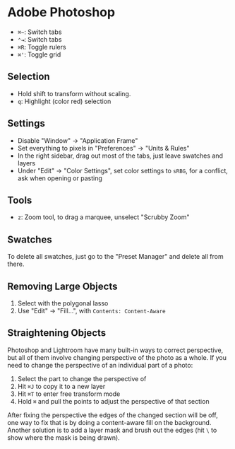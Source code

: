 # Adobe Photoshop

- `⌘~`: Switch tabs
- `⌃⇥`: Switch tabs
- `⌘R`: Toggle rulers
- `⌘'`: Toggle grid

## Selection

- Hold shift to transform without scaling.
- `q`: Highlight (color red) selection

## Settings

- Disable "Window" -> "Application Frame"
- Set everything to pixels in "Preferences" -> "Units & Rules"
- In the right sidebar, drag out most of the tabs, just leave swatches and layers
- Under "Edit" -> "Color Settings", set color settings to `sRBG`, for a conflict, ask when opening or pasting

## Tools

- `z`: Zoom tool, to drag a marquee, unselect "Scrubby Zoom"

## Swatches

To delete all swatches, just go to the "Preset Manager" and delete all from there.

## Removing Large Objects

1. Select with the polygonal lasso
2. Use "Edit" -> "Fill...", with `Contents: Content-Aware`

## Straightening Objects

Photoshop and Lightroom have many built-in ways to correct perspective, but all of them involve changing perspective of the photo as a whole. If you need to change the perspective of an individual part of a photo:

1. Select the part to change the perspective of
2. Hit `⌘J` to copy it to a new layer
3. Hit `⌘T` to enter free transform mode
4. Hold `⌘` and pull the points to adjust the perspective of that section

After fixing the perspective the edges of the changed section will be off, one way to fix that is by doing a content-aware fill on the background. Another solution is to add a layer mask and brush out the edges (hit `\` to show where the mask is being drawn).
